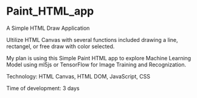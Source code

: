# Paint_HTML_app

A Simple HTML Draw Application

Ultilize HTML Canvas with several functions included drawing a line, rectangel, or free draw with color selected.

My plan is using this Simple Paint HTML app to explore Machine Learning Model using ml5js or TensorFlow for Image Training and Recognization.

Technology: HTML Canvas, HTML DOM, JavaScript, CSS

Time of development: 3 days
